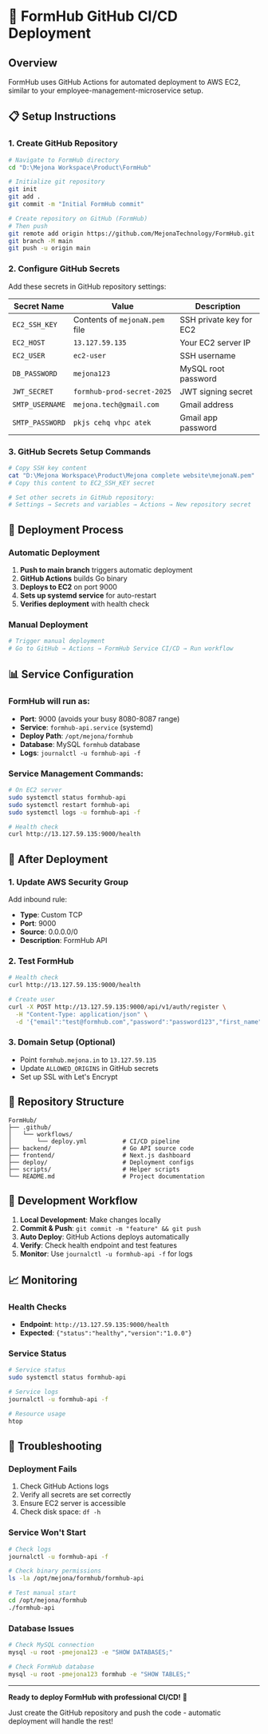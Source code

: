 # 🚀 FormHub GitHub CI/CD Deployment

## Overview
FormHub uses GitHub Actions for automated deployment to AWS EC2, similar to your employee-management-microservice setup.

## 📋 Setup Instructions

### 1. Create GitHub Repository
```bash
# Navigate to FormHub directory
cd "D:\Mejona Workspace\Product\FormHub"

# Initialize git repository
git init
git add .
git commit -m "Initial FormHub commit"

# Create repository on GitHub (FormHub)
# Then push
git remote add origin https://github.com/MejonaTechnology/FormHub.git
git branch -M main
git push -u origin main
```

### 2. Configure GitHub Secrets

Add these secrets in GitHub repository settings:

| Secret Name | Value | Description |
|------------|-------|-------------|
| `EC2_SSH_KEY` | Contents of `mejonaN.pem` file | SSH private key for EC2 |
| `EC2_HOST` | `13.127.59.135` | Your EC2 server IP |
| `EC2_USER` | `ec2-user` | SSH username |
| `DB_PASSWORD` | `mejona123` | MySQL root password |
| `JWT_SECRET` | `formhub-prod-secret-2025` | JWT signing secret |
| `SMTP_USERNAME` | `mejona.tech@gmail.com` | Gmail address |
| `SMTP_PASSWORD` | `pkjs cehq vhpc atek` | Gmail app password |

### 3. GitHub Secrets Setup Commands

```bash
# Copy SSH key content
cat "D:\Mejona Workspace\Product\Mejona complete website\mejonaN.pem"
# Copy this content to EC2_SSH_KEY secret

# Set other secrets in GitHub repository:
# Settings → Secrets and variables → Actions → New repository secret
```

## 🔧 Deployment Process

### Automatic Deployment
1. **Push to main branch** triggers automatic deployment
2. **GitHub Actions** builds Go binary
3. **Deploys to EC2** on port 9000
4. **Sets up systemd service** for auto-restart
5. **Verifies deployment** with health check

### Manual Deployment
```bash
# Trigger manual deployment
# Go to GitHub → Actions → FormHub Service CI/CD → Run workflow
```

## 📊 Service Configuration

### FormHub will run as:
- **Port**: 9000 (avoids your busy 8080-8087 range)
- **Service**: `formhub-api.service` (systemd)
- **Deploy Path**: `/opt/mejona/formhub`
- **Database**: MySQL `formhub` database
- **Logs**: `journalctl -u formhub-api -f`

### Service Management Commands:
```bash
# On EC2 server
sudo systemctl status formhub-api
sudo systemctl restart formhub-api
sudo systemctl logs -u formhub-api -f

# Health check
curl http://13.127.59.135:9000/health
```

## 🎯 After Deployment

### 1. Update AWS Security Group
Add inbound rule:
- **Type**: Custom TCP
- **Port**: 9000
- **Source**: 0.0.0.0/0
- **Description**: FormHub API

### 2. Test FormHub
```bash
# Health check
curl http://13.127.59.135:9000/health

# Create user
curl -X POST http://13.127.59.135:9000/api/v1/auth/register \
  -H "Content-Type: application/json" \
  -d '{"email":"test@formhub.com","password":"password123","first_name":"Test","last_name":"User"}'
```

### 3. Domain Setup (Optional)
- Point `formhub.mejona.in` to `13.127.59.135`
- Update `ALLOWED_ORIGINS` in GitHub secrets
- Set up SSL with Let's Encrypt

## 📁 Repository Structure

```
FormHub/
├── .github/
│   └── workflows/
│       └── deploy.yml          # CI/CD pipeline
├── backend/                    # Go API source code
├── frontend/                   # Next.js dashboard
├── deploy/                     # Deployment configs
├── scripts/                    # Helper scripts
└── README.md                   # Project documentation
```

## 🔄 Development Workflow

1. **Local Development**: Make changes locally
2. **Commit & Push**: `git commit -m "feature" && git push`
3. **Auto Deploy**: GitHub Actions deploys automatically
4. **Verify**: Check health endpoint and test features
5. **Monitor**: Use `journalctl -u formhub-api -f` for logs

## 📈 Monitoring

### Health Checks
- **Endpoint**: `http://13.127.59.135:9000/health`
- **Expected**: `{"status":"healthy","version":"1.0.0"}`

### Service Status
```bash
# Service status
sudo systemctl status formhub-api

# Service logs
journalctl -u formhub-api -f

# Resource usage
htop
```

## 🚨 Troubleshooting

### Deployment Fails
1. Check GitHub Actions logs
2. Verify all secrets are set correctly
3. Ensure EC2 server is accessible
4. Check disk space: `df -h`

### Service Won't Start
```bash
# Check logs
journalctl -u formhub-api -f

# Check binary permissions
ls -la /opt/mejona/formhub/formhub-api

# Test manual start
cd /opt/mejona/formhub
./formhub-api
```

### Database Issues
```bash
# Check MySQL connection
mysql -u root -pmejona123 -e "SHOW DATABASES;"

# Check FormHub database
mysql -u root -pmejona123 formhub -e "SHOW TABLES;"
```

---

**Ready to deploy FormHub with professional CI/CD!** 🚀

Just create the GitHub repository and push the code - automatic deployment will handle the rest!